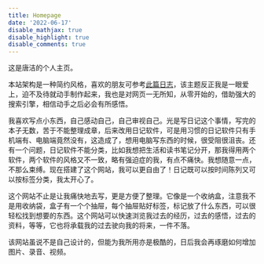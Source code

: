 ```yaml
---
title: Homepage
date: '2022-06-17'
disable_mathjax: true
disable_highlight: true
disable_comments: true
---
```




这是唐洁的个人主页。

本站架构是一种简约风格，喜欢的朋友可参考[此篇日志](/blog/2022/06/glimpse/)，该主题反正我是一眼爱上，迫不及待就动手制作起来，我也是对网页一无所知，从零开始的，借助强大的搜索引擎，相信动手之后必会有所感悟。

我喜欢写点小东西，自己感动自己，自己审视自己。光是写日记这个事情，写完的本子无数，苦于不能整理成章，后来改用日记软件，可是用习惯的日记软件只有手机端有、电脑端竟然没有，这造成了，想用电脑写东西的时候，很受阻很沮丧。还有一个问题，日记软件不能分类，比如我想把生活和读书笔记分开，那我得用两个软件，两个软件的风格又不一致，略有强迫症的我，有点不痛快。我想随意一点，不那么束缚。现在搭建了这个网站，我可以更自由了！日记既可以按时间陈列又可以按标签分类，我太开心了。

这个网站不止是让我痛快地去写，更是方便了整理。它像是一个收纳盒，注意我不是用收纳袋，盒子有一个个抽屉，每个抽屉贴好标签，标记放了什么东西，可以很轻松找到想要的东西。这个网站可以快速浏览我过去的经历，过去的感悟，过去的资料，等等，它也将承载我的过去驶向我的将来，一件不落。

该网站虽说不是自己设计的，但能为我所用亦是极酷的，日后我会再琢磨如何增加图片、录音、视频。

